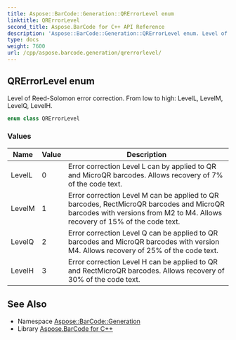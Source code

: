 ```yaml
---
title: Aspose::BarCode::Generation::QRErrorLevel enum
linktitle: QRErrorLevel
second_title: Aspose.BarCode for C++ API Reference
description: 'Aspose::BarCode::Generation::QRErrorLevel enum. Level of Reed-Solomon error correction. From low to high: LevelL, LevelM, LevelQ, LevelH in C++.'
type: docs
weight: 7600
url: /cpp/aspose.barcode.generation/qrerrorlevel/
---
```

## QRErrorLevel enum


Level of Reed-Solomon error correction. From low to high: LevelL, LevelM, LevelQ, LevelH.

```cpp
enum class QRErrorLevel
```

### Values

| Name | Value | Description |
| --- | --- | --- |
| LevelL | 0 | Error correction Level L can by applied to QR and MicroQR barcodes. Allows recovery of 7% of the code text. |
| LevelM | 1 | Error correction Level M can be applied to QR barcodes, RectMicroQR barcodes and MicroQR barcodes with versions from M2 to M4. Allows recovery of 15% of the code text. |
| LevelQ | 2 | Error correction Level Q can be applied to QR barcodes and MicroQR barcodes with version M4. Allows recovery of 25% of the code text. |
| LevelH | 3 | Error correction Level H can be applied to QR and RectMicroQR barcodes. Allows recovery of 30% of the code text. |

## See Also

* Namespace [Aspose::BarCode::Generation](../)
* Library [Aspose.BarCode for C++](../../)
